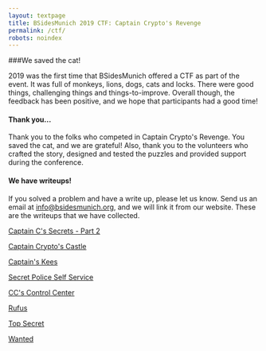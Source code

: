 ```yaml
---
layout: textpage
title: BSidesMunich 2019 CTF: Captain Crypto's Revenge
permalink: /ctf/
robots: noindex
---
```


###We saved the cat!

2019 was the first time that BSidesMunich offered a CTF as part of the event. It was full of monkeys, lions, dogs, cats and locks. There were good things, challenging things and things-to-improve. Overall though, the feedback has been positive, and we hope that participants had a good time!


#### Thank you...
Thank you to the folks who competed in Captain Crypto's Revenge. You saved the cat, and we are grateful! 
Also, thank you to the volunteers who crafted the story, designed and tested the puzzles and provided support during the conference.

#### We have writeups!
If you solved a problem and have a write up, please let us know. Send us an email at info@bsidesmunich.org, and we will link it from our website. These are the writeups that we have collected.

[Captain C's Secrets - Part 2](http://tiny.cc/690a5y)

[Captain Crypto's Castle](https://github.com/jennj/bsidesmuc19-ctf/wiki/Captain-Crypto's-Castle)

[Captain's Kees](https://github.com/jennj/bsidesmuc19-ctf/wiki/Captains-Kees)

[Secret Police Self Service](https://github.com/jennj/bsidesmuc19-ctf/wiki/Secret-Police-Self-Service)

[CC's Control Center](https://github.com/jennj/bsidesmuc19-ctf/wiki/CC's-Control-Center)

[Rufus](https://github.com/jennj/bsidesmuc19-ctf/wiki/Rufus)

[Top Secret](https://github.com/jennj/bsidesmuc19-ctf/wiki/Top-Secret)

[Wanted](https://github.com/jennj/bsidesmuc19-ctf/wiki/Wanted)
